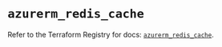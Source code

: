 # `azurerm_redis_cache`

Refer to the Terraform Registry for docs: [`azurerm_redis_cache`](https://registry.terraform.io/providers/hashicorp/azurerm/4.4.0/docs/resources/redis_cache).
